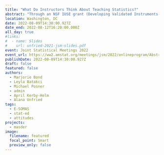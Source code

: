```yaml
---
title: "What Do Instructors Think About Teaching Statistics?"
abstract: "Through an NSF IUSE grant (Developing Validated Instruments to Measure Student/Faculty Attitudes in Undergraduate Statistics and Data Science Education; DUE-2013392), our research team is developing a family of validated instrument to measure the students’ attitudes toward learning statistics, instructors' attitudes toward teaching statistics, and learning environment. Measuring instructor attitudes and environment allows identification of features related to improvement of student attitudes. The instructor version of the Survey of Motivational Attitudes toward Statistics (I-SOMAS) is based on Expectancy-Value Theory (Eccles et al., 1983; Eccles & Wigfield 2002) is a first of its kind to measure statistics-instructors’ attitudes. We will present our item development process and the psychometric properties for the most recent I-SOMAS pilot administration. Statistics instructors and educational researchers who are interested in being involved with data collection in future phases of the project are encouraged to contact the authors."
location: Washington, DC
date: 2022-08-09T14:30:00.927Z
date_end: 2022-08-12T16:20:00.000Z
all_day: true
#links:
#  - name: Slides
#    url: unfried-2021-jsm-slides.pdf
event: Joint Statistical Meetings 2022
event_url: https://ww2.amstat.org/meetings/jsm/2022/onlineprogram/AbstractDetails.cfm?abstractid=323564
publishDate: 2022-08-09T14:30:00.927Z
draft: false
featured: false
authors:
  - Marjorie Bond
  - Leyla Batakci
  - Michael Posner
  - admin
  - April Kerby-Helm
  - Alana Unfried
tags:
  - E-SOMAS
  - stat-ed
  - attitudes
projects:
  - masder
image:
  filename: featured
  focal_point: Smart
  preview_only: false
---
```

